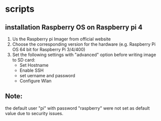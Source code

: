 # scripts

## installation Raspberry OS on Raspberry pi 4

1. Us the Raspberry pi Imager from official website
2. Choose the corresponding version for the hardware (e.g. Raspberry Pi OS 64 bit for Raspberry Pi 3/4/400)
3. Set the following settings with "advanced" option before writing image to SD card:
   - Set Hostname
   - Enable SSH
   - set uername and password
   - Configure Wlan

## Note:

the default user "pi" with password "raspberry" were not set as default value due to security issues.
